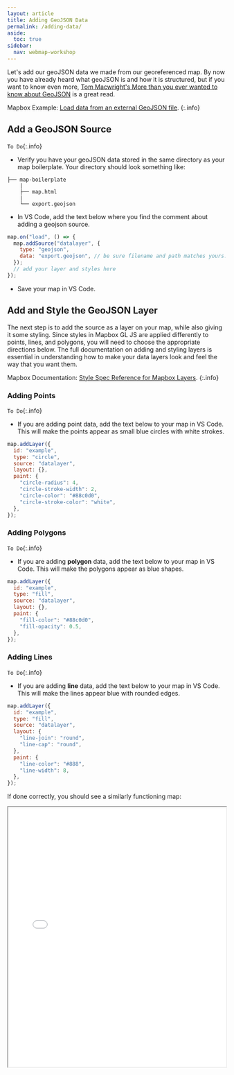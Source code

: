 ```yaml
---
layout: article
title: Adding GeoJSON Data
permalink: /adding-data/
aside:
  toc: true
sidebar:
  nav: webmap-workshop
---
```


Let's add our geoJSON data we made from our georeferenced map. By now you have already heard what geoJSON is and how it is structured, but if you want to know even more, [Tom Macwright's More than you ever wanted to know about GeoJSON](https://macwright.com/2015/03/23/geojson-second-bite) is a great read.

Mapbox Example: [Load data from an external GeoJSON file](https://docs.mapbox.com/mapbox-gl-js/example/external-geojson/).
{:.info}

## Add a GeoJSON Source

`To Do`{:.info}

- Verify you have your geoJSON data stored in the same directory as your map boilerplate. Your directory should look something like:

```
├── map-boilerplate
    |
    ├── map.html
    |
    └── export.geojson

```

- In VS Code, add the text below where you find the comment about adding a geojson source.

```js
map.on("load", () => {
  map.addSource("datalayer", {
    type: "geojson",
    data: "export.geojson", // be sure filename and path matches yours.
  });
  // add your layer and styles here
});
```

- Save your map in VS Code.

## Add and Style the GeoJSON Layer

The next step is to add the source as a layer on your map, while also giving it some styling. Since styles in Mapbox GL JS are applied differently to points, lines, and polygons, you will need to choose the appropriate directions below. The full documentation on adding and styling layers is essential in understanding how to make your data layers look and feel the way that you want them.

Mapbox Documentation: [Style Spec Reference for Mapbox Layers](https://docs.mapbox.com/style-spec/reference/layers/).
{:.info}

### Adding Points

`To Do`{:.info}

- If you are adding point data, add the text below to your map in VS Code. This will make the points appear as small blue circles with white strokes.

```js
map.addLayer({
  id: "example",
  type: "circle",
  source: "datalayer",
  layout: {},
  paint: {
    "circle-radius": 4,
    "circle-stroke-width": 2,
    "circle-color": "#88c0d0",
    "circle-stroke-color": "white",
  },
});
```

### Adding Polygons

`To Do`{:.info}

- If you are adding **polygon** data, add the text below to your map in VS Code. This will make the polygons appear as blue shapes.

```js
map.addLayer({
  id: "example",
  type: "fill",
  source: "datalayer",
  layout: {},
  paint: {
    "fill-color": "#88c0d0",
    "fill-opacity": 0.5,
  },
});
```

### Adding Lines

`To Do`{:.info}

- If you are adding **line** data, add the text below to your map in VS Code. This will make the lines appear blue with rounded edges.

```js
map.addLayer({
  id: "example",
  type: "fill",
  source: "datalayer",
  layout: {
    "line-join": "round",
    "line-cap": "round",
  },
  paint: {
    "line-color": "#888",
    "line-width": 8,
  },
});
```

If done correctly, you should see a similarly functioning map:

<iframe height="600px" width="100%" src="/overlaying-the-past/maps/map04.html" title="Dislaying the map boilerplate with a historical map overlay and transparency slider"></iframe>
